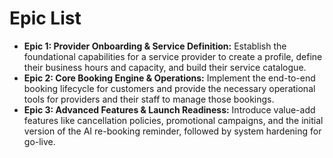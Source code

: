 # Epic List

*   **Epic 1: Provider Onboarding & Service Definition:** Establish the foundational capabilities for a service provider to create a profile, define their business hours and capacity, and build their service catalogue.
*   **Epic 2: Core Booking Engine & Operations:** Implement the end-to-end booking lifecycle for customers and provide the necessary operational tools for providers and their staff to manage those bookings.
*   **Epic 3: Advanced Features & Launch Readiness:** Introduce value-add features like cancellation policies, promotional campaigns, and the initial version of the AI re-booking reminder, followed by system hardening for go-live.
